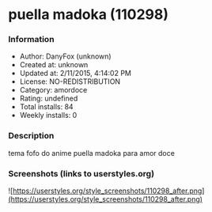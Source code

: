 # puella madoka (110298)

### Information
- Author: DanyFox (unknown)
- Created at: unknown
- Updated at: 2/11/2015, 4:14:02 PM
- License: NO-REDISTRIBUTION
- Category: amordoce
- Rating: undefined
- Total installs: 84
- Weekly installs: 0


### Description
tema fofo do anime puella madoka para amor doce


### Screenshots (links to userstyles.org)
![https://userstyles.org/style_screenshots/110298_after.png](https://userstyles.org/style_screenshots/110298_after.png)


